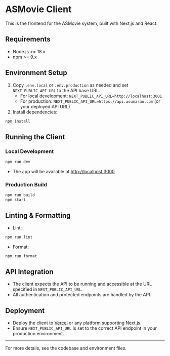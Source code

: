 # ASMovie Client

This is the frontend for the ASMovie system, built with Next.js and React.

## Requirements

- Node.js >= 18.x
- npm >= 9.x

## Environment Setup

1. Copy `.env.local` or `.env.production` as needed and set `NEXT_PUBLIC_API_URL` to the API base URL.
   - For local development: `NEXT_PUBLIC_API_URL=http://localhost:3001`
   - For production: `NEXT_PUBLIC_API_URL=https://api.asumaran.com` (or your deployed API URL)
2. Install dependencies:

```bash
npm install
```

## Running the Client

### Local Development

```bash
npm run dev
```

- The app will be available at [http://localhost:3000](http://localhost:3000)

### Production Build

```bash
npm run build
npm start
```

## Linting & Formatting

- Lint:

```bash
npm run lint
```

- Format:

```bash
npm run format
```

## API Integration

- The client expects the API to be running and accessible at the URL specified in `NEXT_PUBLIC_API_URL`.
- All authentication and protected endpoints are handled by the API.

## Deployment

- Deploy the client to [Vercel](https://vercel.com/) or any platform supporting Next.js.
- Ensure `NEXT_PUBLIC_API_URL` is set to the correct API endpoint in your production environment.

---

For more details, see the codebase and environment files.
